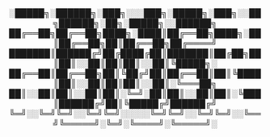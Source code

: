 <!-- Armandios -->



<h3><p align="center">
░█████╗░██████╗░███╗░░░███╗░█████╗░███╗░░██╗██████╗░██╗░█████╗░░██████╗
██╔══██╗██╔══██╗████╗░████║██╔══██╗████╗░██║██╔══██╗██║██╔══██╗██╔════╝
███████║██████╔╝██╔████╔██║███████║██╔██╗██║██║░░██║██║██║░░██║╚█████╗░
██╔══██║██╔══██╗██║╚██╔╝██║██╔══██║██║╚████║██║░░██║██║██║░░██║░╚═══██╗
██║░░██║██║░░██║██║░╚═╝░██║██║░░██║██║░╚███║██████╔╝██║╚█████╔╝██████╔╝
╚═╝░░╚═╝╚═╝░░╚═╝╚═╝░░░░░╚═╝╚═╝░░╚═╝╚═╝░░╚══╝╚═════╝░╚═╝░╚════╝░╚═════╝░</p></h3>




<!-- // -->
